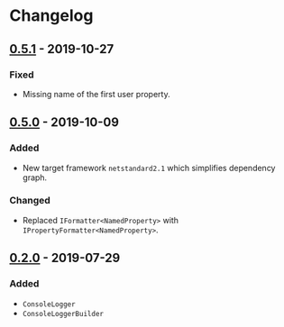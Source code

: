 # Changelog

## [0.5.1] - 2019-10-27
### Fixed
- Missing name of the first user property.

## [0.5.0] - 2019-10-09
### Added
- New target framework `netstandard2.1` which simplifies dependency graph.

### Changed
- Replaced `IFormatter<NamedProperty>` with `IPropertyFormatter<NamedProperty>`.   

## [0.2.0] - 2019-07-29
### Added
- `ConsoleLogger`
- `ConsoleLoggerBuilder`

[0.5.1]: https://github.com/qbit86/phlogopite/compare/console-0.5.0...console-0.5.1
[0.5.0]: https://github.com/qbit86/phlogopite/compare/console-0.2.0...console-0.5.0
[0.2.0]: https://github.com/qbit86/phlogopite/releases/tag/console-0.2.0
